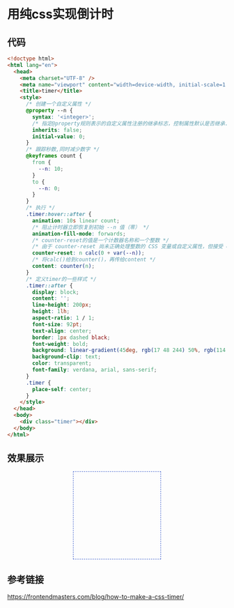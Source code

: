 # 用纯css实现倒计时

## 代码

```html
<!doctype html>
<html lang="en">
  <head>
    <meta charset="UTF-8" />
    <meta name="viewport" content="width=device-width, initial-scale=1.0" />
    <title>timer</title>
    <style>
      /* 创建一个自定义属性 */
      @property --n {
        syntax: '<integer>';
        /* 指定@property规则表示的自定义属性注册的继承标志，控制属性默认是否继承. */
        inherits: false;
        initial-value: 0;
      }
      /* 跟踪秒数,同时减少数字 */
      @keyframes count {
        from {
          --n: 10;
        }
        to {
          --n: 0;
        }
      }
      /* 执行 */
      .timer:hover::after {
        animation: 10s linear count;
        /* 阻止计时器立即恢复到初始 --n 值（零） */
        animation-fill-mode: forwards;
        /* counter-reset的值是一个计数器名称和一个整数 */
        /* 由于 counter-reset 尚未正确处理整数的 CSS 变量或自定义属性，但接受 calc() ，因此 calc() 函数成为我们的特洛伊木马，位于我们将发送其中的 –n。 */
        counter-reset: n calc(0 + var(--n));
        /* 将calc()给到counter()，再传给content */
        content: counter(n);
      }
      /* 定义timer的一些样式 */
      .timer::after {
        display: block;
        content: '';
        line-height: 200px;
        height: 1lh;
        aspect-ratio: 1 / 1;
        font-size: 92pt;
        text-align: center;
        border: 1px dashed black;
        font-weight: bold;
        background: linear-gradient(45deg, rgb(17 48 244) 50%, rgb(114 244 252));
        background-clip: text;
        color: transparent;
        font-family: verdana, arial, sans-serif;
      }
      .timer {
        place-self: center;
      }
    </style>
  </head>
  <body>
    <div class="timer"></div>
  </body>
</html>
```

## 效果展示

<style>
  @property --n {
    syntax: '<integer>';
    inherits: false;
    initial-value: 0;
  }
  @keyframes count {
    from {
      --n: 10;
    }
    to {
      --n: 0;
    }
  }
  .timer:hover::after {
    animation: 10s linear count;
    animation-fill-mode: forwards;
    counter-reset: n calc(0 + var(--n));
    content: counter(n);
  }
  .timer::after {
    display: block;
    content: '';
    line-height: 200px;
    height: 1lh;
    aspect-ratio: 1 / 1;
    font-size: 92pt;
    text-align: center;
    border: 1px dashed #3a5ccc;
    font-weight: bold;
    background: linear-gradient(45deg, rgb(17 48 244) 50%, rgb(114 244 252));
    background-clip: text;
    color: transparent;
    font-family: verdana, arial, sans-serif;
  }
  .timer {
    place-self: center;
  }
</style>

<div class="timer"></div>

## 参考链接

https://frontendmasters.com/blog/how-to-make-a-css-timer/